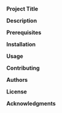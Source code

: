 **Project Title**

**Description**

**Prerequisites**

**Installation**

**Usage**

**Contributing**

**Authors**

**License**

**Acknowledgments**




